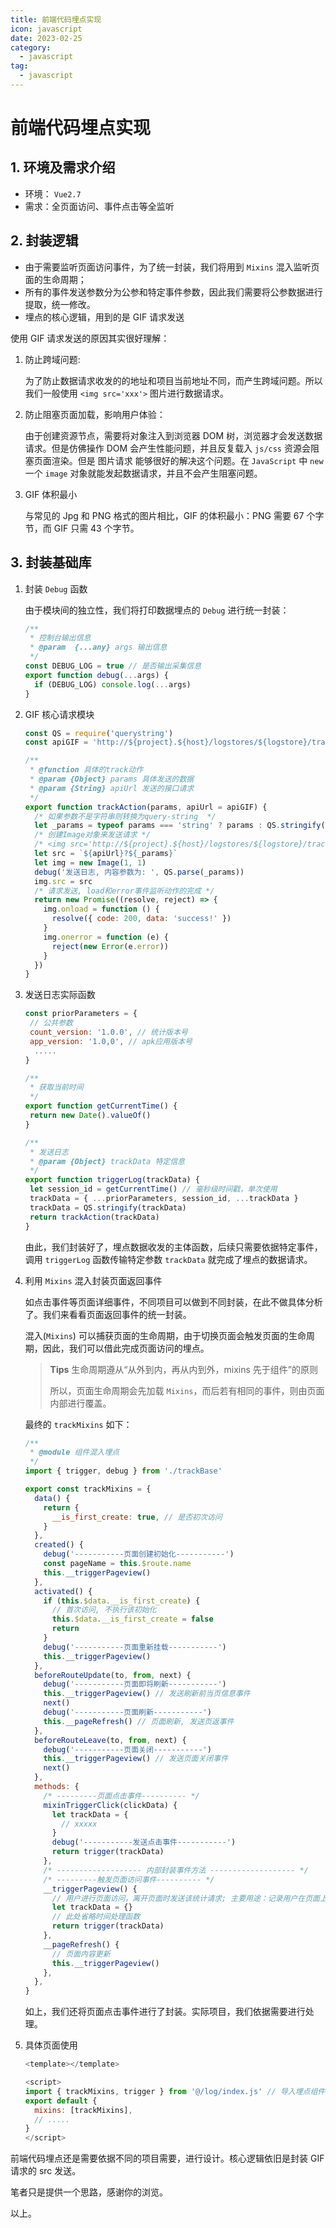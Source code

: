 ```yaml
---
title: 前端代码埋点实现
icon: javascript
date: 2023-02-25
category:
  - javascript
tag:
  - javascript
---
```


# 前端代码埋点实现

## 1. 环境及需求介绍

- 环境： `Vue2.7`
- 需求：全页面访问、事件点击等全监听

## 2. 封装逻辑

- 由于需要监听页面访问事件，为了统一封装，我们将用到 `Mixins` 混入监听页面的生命周期；
- 所有的事件发送参数分为公参和特定事件参数，因此我们需要将公参数据进行提取，统一修改。
- 埋点的核心逻辑，用到的是 GIF 请求发送

使用 GIF 请求发送的原因其实很好理解：

1. 防止跨域问题:

   为了防止数据请求收发的的地址和项目当前地址不同，而产生跨域问题。所以我们一般使用 `<img src='xxx'>` 图片进行数据请求。

2. 防止阻塞页面加载，影响用户体验：

   由于创建资源节点，需要将对象注入到浏览器 DOM 树，浏览器才会发送数据请求。但是仿佛操作 DOM 会产生性能问题，并且反复载入 `js/css` 资源会阻塞页面渲染。但是 图片请求 能够很好的解决这个问题。在 `JavaScript` 中 `new` 一个 `image` 对象就能发起数据请求，并且不会产生阻塞问题。

3. GIF 体积最小

   与常见的 Jpg 和 PNG 格式的图片相比，GIF 的体积最小：PNG 需要 67 个字节，而 GIF 只需 43 个字节。

## 3. 封装基础库

1. 封装 `Debug` 函数

   由于模块间的独立性，我们将打印数据埋点的 `Debug` 进行统一封装：

   ```js
   /**
    * 控制台输出信息
    * @param  {...any} args 输出信息
    */
   const DEBUG_LOG = true // 是否输出采集信息
   export function debug(...args) {
     if (DEBUG_LOG) console.log(...args)
   }
   ```

2. GIF 核心请求模块

   ```js
   const QS = require('querystring')
   const apiGIF = 'http://${project}.${host}/logstores/${logstore}/track.gif'

   /**
    * @function 具体的track动作
    * @param {Object} params 具体发送的数据
    * @param {String} apiUrl 发送的接口请求
    */
   export function trackAction(params, apiUrl = apiGIF) {
     /* 如果参数不是字符串则转换为query-string  */
     let _params = typeof params === 'string' ? params : QS.stringify(params)
     /* 创建Image对象来发送请求 */
     /* <img src='http://${project}.${host}/logstores/${logstore}/track.gif?APIVersion=0.6.0&key1=val1&key2=val2'/> */
     let src = `${apiUrl}?${_params}`
     let img = new Image(1, 1)
     debug('发送日志, 内容参数为: ', QS.parse(_params))
     img.src = src
     /* 请求发送, load和error事件监听动作的完成 */
     return new Promise((resolve, reject) => {
       img.onload = function () {
         resolve({ code: 200, data: 'success!' })
       }
       img.onerror = function (e) {
         reject(new Error(e.error))
       }
     })
   }
   ```

3. 发送日志实际函数

   ```js
   const priorParameters = {
    // 公共参数
    count_version: '1.0.0', // 统计版本号
    app_version: '1.0,0', // apk应用版本号
     .....
   }

   /**
    * 获取当前时间
    */
   export function getCurrentTime() {
    return new Date().valueOf()
   }

   /**
    * 发送日志
    * @param {Object} trackData 特定信息
    */
   export function triggerLog(trackData) {
    let session_id = getCurrentTime() // 毫秒级时间戳，单次使用
    trackData = { ...priorParameters, session_id, ...trackData }
    trackData = QS.stringify(trackData)
    return trackAction(trackData)
   }
   ```

   由此，我们封装好了，埋点数据收发的主体函数，后续只需要依据特定事件，调用 `triggerLog` 函数传输特定参数 `trackData` 就完成了埋点的数据请求。

4. 利用 `Mixins` 混入封装页面返回事件

   如点击事件等页面详细事件，不同项目可以做到不同封装，在此不做具体分析了。我们来看看页面返回事件的统一封装。

   混入(`Mixins`) 可以捕获页面的生命周期，由于切换页面会触发页面的生命周期，因此，我们可以借此完成页面访问的埋点。

   > **Tips** 生命周期遵从“从外到内，再从内到外，mixins 先于组件”的原则
   >
   > 所以，页面生命周期会先加载 `Mixins`，而后若有相同的事件，则由页面内部进行覆盖。

   最终的 `trackMixins` 如下：

   ```js
   /**
    * @module 组件混入埋点
    */
   import { trigger, debug } from './trackBase'

   export const trackMixins = {
     data() {
       return {
         __is_first_create: true, // 是否初次访问
       }
     },
     created() {
       debug('-----------页面创建初始化-----------')
       const pageName = this.$route.name
       this.__triggerPageview()
     },
     activated() {
       if (this.$data.__is_first_create) {
         // 首次访问, 不执行该初始化
         this.$data.__is_first_create = false
         return
       }
       debug('-----------页面重新挂载-----------')
       this.__triggerPageview()
     },
     beforeRouteUpdate(to, from, next) {
       debug('-----------页面即将刷新-----------')
       this.__triggerPageview() // 发送刷新前当页信息事件
       next()
       debug('-----------页面刷新-----------')
       this.__pageRefresh() // 页面刷新, 发送页返事件
     },
     beforeRouteLeave(to, from, next) {
       debug('-----------页面关闭-----------')
       this.__triggerPageview() // 发送页面关闭事件
       next()
     },
     methods: {
       /* ---------页面点击事件---------- */
       mixinTriggerClick(clickData) {
         let trackData = {
           // xxxxx
         }
         debug('-----------发送点击事件-----------')
         return trigger(trackData)
       },
       /* ------------------- 内部封装事件方法 ------------------- */
       /* ---------触发页面访问事件---------- */
       __triggerPageview() {
         // 用户进行页面访问，离开页面时发送该统计请求; 主要用途：记录用户在页面上的浏览操作行为
         let trackData = {}
         // 此处省略时间处理函数
         return trigger(trackData)
       },
       __pageRefresh() {
         // 页面内容更新
         this.__triggerPageview()
       },
     },
   }
   ```

   如上，我们还将页面点击事件进行了封装。实际项目，我们依据需要进行处理。

5. 具体页面使用

   ```js
   <template></template>

   <script>
   import { trackMixins, trigger } from '@/log/index.js' // 导入埋点组件
   export default {
     mixins: [trackMixins],
     // .....
   }
   </script>
   ```

前端代码埋点还是需要依据不同的项目需要，进行设计。核心逻辑依旧是封装 GIF 请求的 src 发送。

笔者只是提供一个思路，感谢你的浏览。

以上。
